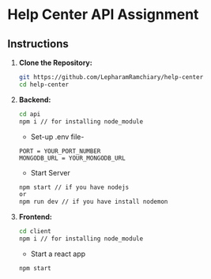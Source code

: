 # Help Center API Assignment

## Instructions

1. **Clone the Repository:**
   ```bash
   git https://github.com/LepharamRamchiary/help-center
   cd help-center
   ```
   
2. **Backend:**
   ```bash
   cd api
   npm i // for installing node_module
   ```
   - Set-up .env file-
   ```
   PORT = YOUR_PORT_NUMBER
   MONGODB_URL = YOUR_MONGODB_URL
   ```
   - Start Server
   ```bash
   npm start // if you have nodejs
   or
   npm run dev // if you have install nodemon
   ```

3. **Frontend:**
   ```bash
   cd client
   npm i // for installing node_module
   ```
   - Start a react app
   ```bash
   npm start
   ```

